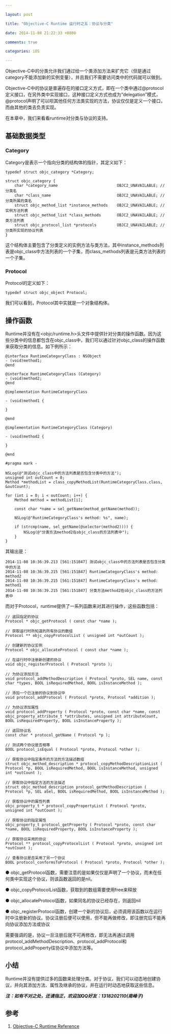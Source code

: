 ```yaml
---

layout: post

title: "Objective-C Runtime 运行时之五：协议与分类"

date: 2014-11-08 21:22:33 +0800

comments: true

categories: iOS

---
```


Objective-C中的分类允许我们通过给一个类添加方法来扩充它（但是通过category不能添加新的实例变量），并且我们不需要访问类中的代码就可以做到。

Objective-C中的协议是普遍存在的接口定义方式，即在一个类中通过@protocol定义接口，在另外类中实现接口，这种接口定义方式也成为“delegation”模式，@protocol声明了可以呗其他任何方法类实现的方法，协议仅仅是定义一个接口，而由其他的类去负责实现。

在本章中，我们来看看runtime对分类与协议的支持。

## 基础数据类型

### Category

Category是表示一个指向分类的结构体的指针，其定义如下：

	typedef struct objc_category *Category;
	
	struct objc_category {
	    char *category_name                          OBJC2_UNAVAILABLE;	// 分类名
	    char *class_name                             OBJC2_UNAVAILABLE;	// 分类所属的类名
	    struct objc_method_list *instance_methods    OBJC2_UNAVAILABLE;	// 实例方法列表
	    struct objc_method_list *class_methods       OBJC2_UNAVAILABLE;	// 类方法列表
	    struct objc_protocol_list *protocols         OBJC2_UNAVAILABLE;	// 分类所实现的协议列表
	}  

这个结构体主要包含了分类定义的实例方法与类方法，其中instance_methods列表是objc_class中方法列表的一个子集，而class_methods列表是元类方法列表的一个子集。

### Protocol

Protocol的定义如下：

	typedef struct objc_object Protocol;

我们可以看到，Protocol其中实就是一个对象结构体。

## 操作函数

Runtime并没有在<objc/runtime.h>头文件中提供针对分类的操作函数。因为这些分类中的信息都包含在objc_class中，我们可以通过针对objc_class的操作函数来获取分类的信息。如下例所示：

	@interface RuntimeCategoryClass : NSObject
	- (void)method1;
	@end
	
	@interface RuntimeCategoryClass (Category)
	- (void)method2;
	@end
	
	@implementation RuntimeCategoryClass
	
	- (void)method1 {
	    
	}
	
	@end
	
	@implementation RuntimeCategoryClass (Category)
	
	- (void)method2 {
	    
	}
	
	@end

	#pragma mark -
	
	NSLog(@"测试objc_class中的方法列表是否包含分类中的方法");
    unsigned int outCount = 0;
    Method *methodList = class_copyMethodList(RuntimeCategoryClass.class, &outCount);
    
    for (int i = 0; i < outCount; i++) {
        Method method = methodList[i];
        
        const char *name = sel_getName(method_getName(method));
        
        NSLog(@"RuntimeCategoryClass's method: %s", name);
        
        if (strcmp(name, sel_getName(@selector(method2)))) {
            NSLog(@"分类方法method2在objc_class的方法列表中");
        }
    }

其输出是：

	2014-11-08 10:36:39.213 [561:151847] 测试objc_class中的方法列表是否包含分类中的方法
	2014-11-08 10:36:39.215 [561:151847] RuntimeCategoryClass's method: method2
	2014-11-08 10:36:39.215 [561:151847] RuntimeCategoryClass's method: method1
	2014-11-08 10:36:39.215 [561:151847] 分类方法method2在objc_class的方法列表中

而对于Protocol，runtime提供了一系列函数来对其进行操作，这些函数包括：

	// 返回指定的协议
	Protocol * objc_getProtocol ( const char *name );
	
	// 获取运行时所知道的所有协议的数组
	Protocol ** objc_copyProtocolList ( unsigned int *outCount );
	
	// 创建新的协议实例
	Protocol * objc_allocateProtocol ( const char *name );
	
	// 在运行时中注册新创建的协议
	void objc_registerProtocol ( Protocol *proto );
	
	// 为协议添加方法
	void protocol_addMethodDescription ( Protocol *proto, SEL name, const char *types, BOOL isRequiredMethod, BOOL isInstanceMethod );
	
	// 添加一个已注册的协议到协议中
	void protocol_addProtocol ( Protocol *proto, Protocol *addition );
	
	// 为协议添加属性
	void protocol_addProperty ( Protocol *proto, const char *name, const objc_property_attribute_t *attributes, unsigned int attributeCount, BOOL isRequiredProperty, BOOL isInstanceProperty );
	
	// 返回协议名
	const char * protocol_getName ( Protocol *p );
	
	// 测试两个协议是否相等
	BOOL protocol_isEqual ( Protocol *proto, Protocol *other );
	
	// 获取协议中指定条件的方法的方法描述数组
	struct objc_method_description * protocol_copyMethodDescriptionList ( Protocol *p, BOOL isRequiredMethod, BOOL isInstanceMethod, unsigned int *outCount );
	
	// 获取协议中指定方法的方法描述
	struct objc_method_description protocol_getMethodDescription ( Protocol *p, SEL aSel, BOOL isRequiredMethod, BOOL isInstanceMethod );
	
	// 获取协议中的属性列表
	objc_property_t * protocol_copyPropertyList ( Protocol *proto, unsigned int *outCount );
	
	// 获取协议的指定属性
	objc_property_t protocol_getProperty ( Protocol *proto, const char *name, BOOL isRequiredProperty, BOOL isInstanceProperty );
	
	// 获取协议采用的协议
	Protocol ** protocol_copyProtocolList ( Protocol *proto, unsigned int *outCount );
	
	// 查看协议是否采用了另一个协议
	BOOL protocol_conformsToProtocol ( Protocol *proto, Protocol *other );
	

● objc_getProtocol函数，需要注意的是如果仅仅是声明了一个协议，而未在任何类中实现这个协议，则该函数返回的是nil。

● objc_copyProtocolList函数，获取到的数组需要使用free来释放

● objc_allocateProtocol函数，如果同名的协议已经存在，则返回nil

● objc_registerProtocol函数，创建一个新的协议后，必须调用该函数以在运行时中注册新的协议。协议注册后便可以使用，但不能再做修改，即注册完后不能再向协议添加方法或协议

需要强调的是，协议一旦注册后就不可再修改，即无法再通过调用protocol_addMethodDescription、protocol_addProtocol和protocol_addProperty往协议中添加方法等。

## 小结

Runtime并没有提供过多的函数来处理分类。对于协议，我们可以动态地创建协议，并向其添加方法、属性及继承的协议，并在运行时动态地获取这些信息。

***注：如有不对之处，还请指正，欢迎加QQ好友：1318202110(南峰子)***

## 参考
1. [Objective-C Runtime Reference](https://developer.apple.com/library/ios/documentation/Cocoa/Reference/ObjCRuntimeRef/)